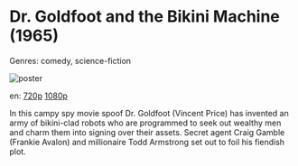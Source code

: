 # Dr. Goldfoot and the Bikini Machine (1965)

Genres: comedy, science-fiction

![poster](http://image.tmdb.org/t/p/w500/tTw2lkfF4qLQJM0VgJDPbZYNC2o.jpg)

en:
  [720p](magnet:?xt=urn:btih:7989CE91CEB8D2994C39EAC42A2DDC9D0F9152C3&tr=udp://glotorrents.pw:6969/announce&tr=udp://tracker.opentrackr.org:1337/announce&tr=udp://torrent.gresille.org:80/announce&tr=udp://tracker.openbittorrent.com:80&tr=udp://tracker.coppersurfer.tk:6969&tr=udp://tracker.leechers-paradise.org:6969&tr=udp://p4p.arenabg.ch:1337&tr=udp://tracker.internetwarriors.net:1337)
  [1080p](magnet:?xt=urn:btih:39C9BBC2EB866A09AD605D43CF46B542D6D3342C&tr=udp://glotorrents.pw:6969/announce&tr=udp://tracker.opentrackr.org:1337/announce&tr=udp://torrent.gresille.org:80/announce&tr=udp://tracker.openbittorrent.com:80&tr=udp://tracker.coppersurfer.tk:6969&tr=udp://tracker.leechers-paradise.org:6969&tr=udp://p4p.arenabg.ch:1337&tr=udp://tracker.internetwarriors.net:1337)
  


In this campy spy movie spoof Dr. Goldfoot (Vincent Price) has invented an army of bikini-clad robots who are programmed to seek out wealthy men and charm them into signing over their assets. Secret agent Craig Gamble (Frankie Avalon) and millionaire Todd Armstrong set out to foil his fiendish plot.